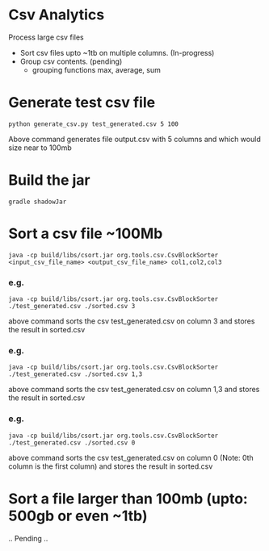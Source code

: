 # Csv Analytics
Process large csv files
- Sort csv files upto ~1tb on multiple columns. (In-progress)
- Group csv contents. (pending)
  - grouping functions max, average, sum

# Generate test csv file
`python generate_csv.py test_generated.csv 5 100`

Above command generates file output.csv with 5 columns and which would size near to 100mb

# Build the jar
`gradle shadowJar`

# Sort a csv file ~100Mb
`java -cp build/libs/csort.jar org.tools.csv.CsvBlockSorter <input_csv_file_name> <output_csv_file_name> col1,col2,col3`

### e.g.
`java -cp build/libs/csort.jar org.tools.csv.CsvBlockSorter ./test_generated.csv ./sorted.csv 3`

above command sorts the csv test_generated.csv on column 3 and stores the result in sorted.csv

### e.g.
`java -cp build/libs/csort.jar org.tools.csv.CsvBlockSorter ./test_generated.csv ./sorted.csv 1,3`

above command sorts the csv test_generated.csv on column 1,3 and stores the result in sorted.csv

### e.g.
`java -cp build/libs/csort.jar org.tools.csv.CsvBlockSorter ./test_generated.csv ./sorted.csv 0`

above command sorts the csv test_generated.csv on column 0 (Note: 0th column is the first column) and stores the result in sorted.csv

# Sort a file larger than 100mb (upto: 500gb or even ~1tb)
.. Pending ..

